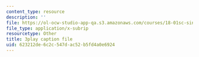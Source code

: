 ```yaml
---
content_type: resource
description: ''
file: https://ol-ocw-studio-app-qa.s3.amazonaws.com/courses/18-01sc-single-variable-calculus-fall-2010/623212de6c2c547dac52b5fd4a0e6924_4Q37iOyBq44.vtt
file_type: application/x-subrip
resourcetype: Other
title: 3play caption file
uid: 623212de-6c2c-547d-ac52-b5fd4a0e6924
---
```

